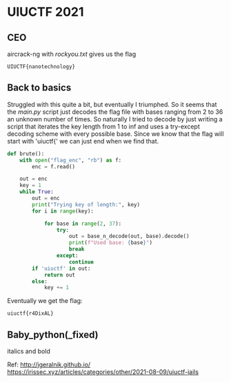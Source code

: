 # UIUCTF 2021

## CEO

aircrack-ng with _rockyou.txt_ gives us the flag

<code>UIUCTF{nanotechnology}</code>

## Back to basics

Struggled with this quite a bit, but eventually I triumphed. So it seems that the _main.py_ script just decodes the flag file with bases ranging from 2 to 36 an unknown number of times. So naturally I tried to decode by just writing a script that iterates the key length from 1 to inf and uses a try-except decoding scheme with every possible base. Since we know that the flag will start with 'uiuctf{' we can just end when we find that.

```python
def brute():
	with open("flag_enc", "rb") as f:
		enc = f.read()

	out = enc
	key = 1
	while True:
		out = enc
		print("Trying key of length:", key)
		for i in range(key):

			for base in range(2, 37):
				try:
					out = base_n_decode(out, base).decode()
					print(f"Used base: {base}")
					break
				except:
					continue
		if 'uiuctf' in out:
			return out
		else:
			key += 1
```

Eventually we get the flag:

<code>uiuctf{r4DixAL}</code>

## Baby_python(_fixed)
italics and bold

Ref:
http://jgeralnik.github.io/
https://irissec.xyz/articles/categories/other/2021-08-09/uiuctf-jails

